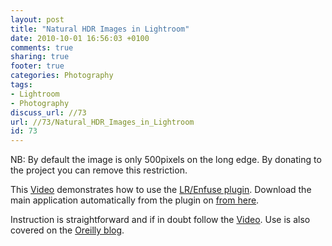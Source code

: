 ```yaml
---
layout: post
title: "Natural HDR Images in Lightroom"
date: 2010-10-01 16:56:03 +0100 
comments: true
sharing: true
footer: true
categories: Photography
tags:
- Lightroom
- Photography
discuss_url: //73
url: //73/Natural_HDR_Images_in_Lightroom
id: 73
---
```

NB: By default the image is only 500pixels on the long edge. By donating to the project you can remove this restriction.

This [Video][] demonstrates how to use the [LR/Enfuse plugin][plugin]. Download the main application automatically from the plugin on [from here][enfuse].

Instruction is straightforward and if in doubt follow the [Video]. Use is also covered on the [Oreilly blog][].


[Video]: http://yanikphotoschool.com/tutorials/video_tutorials/creating-hdr-images-directly-in-lightroom-video-tutorial/
[plugin]: http://photographers-toolbox.com/products/lrenfuse.php

[enfuse]: http://enblend.sourceforge.net/
[Oreilly blog]: http://blogs.oreilly.com/lightroom/2008/12/blend-with-lightroom-enfuse.html
